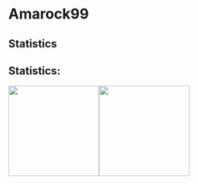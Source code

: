 
# Amarock99

## Statistics
## Statistics:

<div style="display: flex;" align=center>
  <img height="180em"src="https://github-readme-stats.vercel.app/api?username=Amarock99&show_icons=true&theme=transparent">
  <img height="180em" src="https://github-readme-stats.vercel.app/api/toplangs/username=Amarock99&layout=compact&theme=transparent">
</div>

